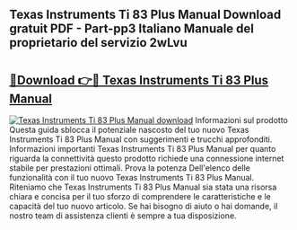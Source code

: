 ## Texas Instruments Ti 83 Plus Manual Download gratuit PDF - Part-pp3 Italiano Manuale del proprietario del servizio 2wLvu

# <h2><a href="http://dff1978.blite.top/?on=Texas+Instruments+Ti+83+Plus+Manual">🔗Download 👉🔴 Texas Instruments Ti 83 Plus Manual</a></h2>

[![Texas Instruments Ti 83 Plus Manual download](https://i.imgur.com/lujVjoI.png)](http://dff1978.blite.top/?on=Texas+Instruments+Ti+83+Plus+Manual)
Informazioni sul prodotto Questa guida sblocca il potenziale nascosto del tuo nuovo Texas Instruments Ti 83 Plus Manual con suggerimenti e trucchi approfonditi. Informazioni importanti Texas Instruments Ti 83 Plus Manual per quanto riguarda la connettività questo prodotto richiede una connessione internet stabile per prestazioni ottimali. Prova la potenza Dell'elenco delle funzionalità con il tuo nuovo Texas Instruments Ti 83 Plus Manual. Riteniamo che Texas Instruments Ti 83 Plus Manual sia stata una risorsa chiara e concisa per il tuo sforzo di comprendere le caratteristiche e le capacità del tuo nuovo articolo. Se hai bisogno di aiuto o hai domande, il nostro team di assistenza clienti è sempre a tua disposizione.
